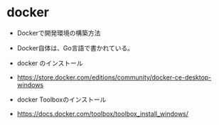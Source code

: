 # docker
- Dockerで開発環境の構築方法
- Docker自体は、Go言語で書かれている。

- docker のインストール
- https://store.docker.com/editions/community/docker-ce-desktop-windows

- docker Toolboxのインストール
- https://docs.docker.com/toolbox/toolbox_install_windows/
